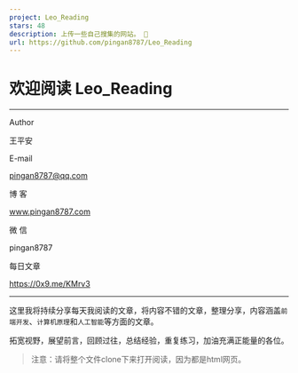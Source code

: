 ```yaml
---
project: Leo_Reading
stars: 48
description: 上传一些自己搜集的网站。 🌲
url: https://github.com/pingan8787/Leo_Reading
---
```


欢迎阅读 Leo\_Reading
=================

* * *

Author

王平安

E-mail

pingan8787@qq.com

博 客

www.pingan8787.com

微 信

pingan8787

每日文章

https://0x9.me/KMrv3

* * *

这里我将持续分享每天我阅读的文章，将内容不错的文章，整理分享，内容涵盖`前端开发`、`计算机原理`和`人工智能`等方面的文章。

拓宽视野，展望前言，回顾过往，总结经验，重复练习，加油充满正能量的各位。

> 注意：请将整个文件clone下来打开阅读，因为都是html网页。
